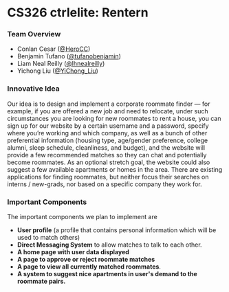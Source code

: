 # CS326 ctrlelite: Rentern

### Team Overview

* Conlan Cesar           ([@HeroCC](https://github.com/HeroCC))
* Benjamin Tufano        ([@tufanobenjamin](https://github.com/tufanobenjamin))
* Liam Neal Reilly       ([@lhnealreilly](https://github.com/lhnealreilly))
* Yichong Liu            ([@YiChong_Liu](https://github.com/YiChong-Liu))

### Innovative Idea
Our idea is to design and implement a corporate roommate finder — for example, if you are offered a new job and need to relocate, under such circumstances you are looking for new roommates to rent a house, you can sign up for our website by a certain username and a password, specify where you’re working and which company, as well as a bunch of other preferential information (housing type, age/gender preference, college alumni, sleep schedule, cleanliness, and budget), and the website will provide a few recommended matches so they can chat and potentially become roommates. As an optional stretch goal, the website could also suggest a few available apartments or homes in the area. There are existing applications for finding roommates, but neither focus their searches on interns / new-grads, nor based on a specific company they work for.

### Important Components
The important components we plan to implement are

* **User profile** (a profile that contains personal information which will be used to match others)  
* **Direct Messaging System** to allow matches to talk to each other.  
* **A home page with user data displayed**
* **A page to approve or reject roommate matches**
* **A page to view all currently matched roommates**. 
* **A system to suggest nice apartments in user's demand to the roommate pairs.**

